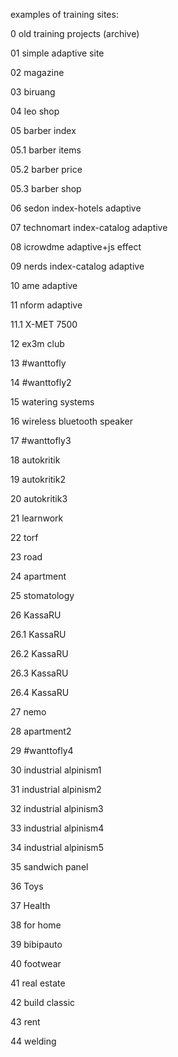 examples of training sites:

0 old training projects (archive)

01 simple adaptive site

02 magazine

03 biruang

04 leo shop

05 barber index

05.1 barber items

05.2 barber price

05.3 barber shop

06 sedon index-hotels adaptive

07 technomart index-catalog adaptive

08 icrowdme adaptive+js effect

09 nerds index-catalog adaptive

10 ame adaptive

11 nform adaptive

11.1 X-MET 7500

12 ex3m club

13 #wanttofly

14 #wanttofly2

15 watering systems

16 wireless bluetooth speaker

17 #wanttofly3

18 autokritik

19 autokritik2

20 autokritik3

21 learnwork

22 torf

23 road

24 apartment

25 stomatology

26 KassaRU

26.1 KassaRU

26.2 KassaRU

26.3 KassaRU

26.4 KassaRU

27 nemo

28 apartment2

29 #wanttofly4

30 industrial alpinism1

31 industrial alpinism2

32 industrial alpinism3

33 industrial alpinism4

34 industrial alpinism5

35 sandwich panel

36 Toys

37 Health

38 for home

39 bibipauto

40 footwear

41 real estate

42 build classic

43 rent

44 welding
